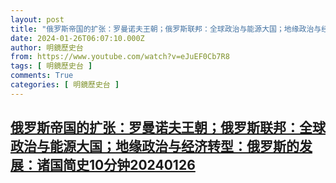 ```yaml
---
layout: post
title: "俄罗斯帝国的扩张：罗曼诺夫王朝；俄罗斯联邦：全球政治与能源大国；地缘政治与经济转型：俄罗斯的发展：诸国简史10分钟20240126"
date: 2024-01-26T06:07:10.000Z
author: 明鏡歷史台
from: https://www.youtube.com/watch?v=eJuEF0Cb7R8
tags: [ 明鏡歷史台 ]
comments: True
categories: [ 明鏡歷史台 ]
---
```

<!--1706249230000-->
[俄罗斯帝国的扩张：罗曼诺夫王朝；俄罗斯联邦：全球政治与能源大国；地缘政治与经济转型：俄罗斯的发展：诸国简史10分钟20240126](https://www.youtube.com/watch?v=eJuEF0Cb7R8)
------

<div>

</div>
